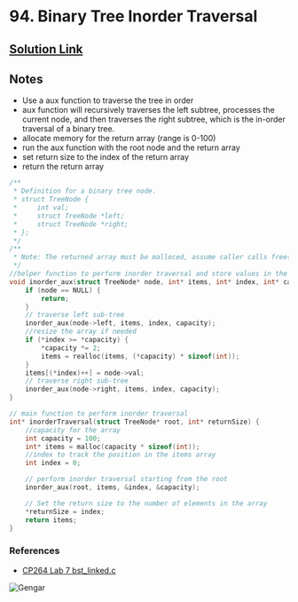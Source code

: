 # 94. Binary Tree Inorder Traversal

## [Solution Link]()

## Notes

- Use a aux function to traverse the tree in order
- aux function will recursively traverses the left subtree, processes the current node, and then traverses the right subtree, which is the in-order traversal of a binary tree.
- allocate memory for the return array (range is 0-100)
- run the aux function with the root node and the return array
- set return size to the index of the return array
- return the return array

```c
/**
 * Definition for a binary tree node.
 * struct TreeNode {
 *     int val;
 *     struct TreeNode *left;
 *     struct TreeNode *right;
 * };
 */
/**
 * Note: The returned array must be malloced, assume caller calls free().
 */
//helper function to perform inorder traversal and store values in the array
void inorder_aux(struct TreeNode* node, int* items, int* index, int* capacity) {
    if (node == NULL) {
        return;
    }
    // traverse left sub-tree
    inorder_aux(node->left, items, index, capacity);
    //resize the array if needed
    if (*index >= *capacity) {
        *capacity *= 2;
        items = realloc(items, (*capacity) * sizeof(int));
    }
    items[(*index)++] = node->val;
    // traverse right sub-tree
    inorder_aux(node->right, items, index, capacity);
}

// main function to perform inorder traversal
int* inorderTraversal(struct TreeNode* root, int* returnSize) {
    //capacity for the array
    int capacity = 100;
    int* items = malloc(capacity * sizeof(int));
    //index to track the position in the items array
    int index = 0;

    // perform inorder traversal starting from the root
    inorder_aux(root, items, &index, &capacity);

    // Set the return size to the number of elements in the array
    *returnSize = index;
    return items;
}
```

### References

- [CP264 Lab 7 bst_linked.c](https://github.com/Flapjacck/CP264/blob/main/Kell6733_l07/src/bst_linked.c)

![Gengar](https://projectpokemon.org/images/normal-sprite/gengar.gif)
